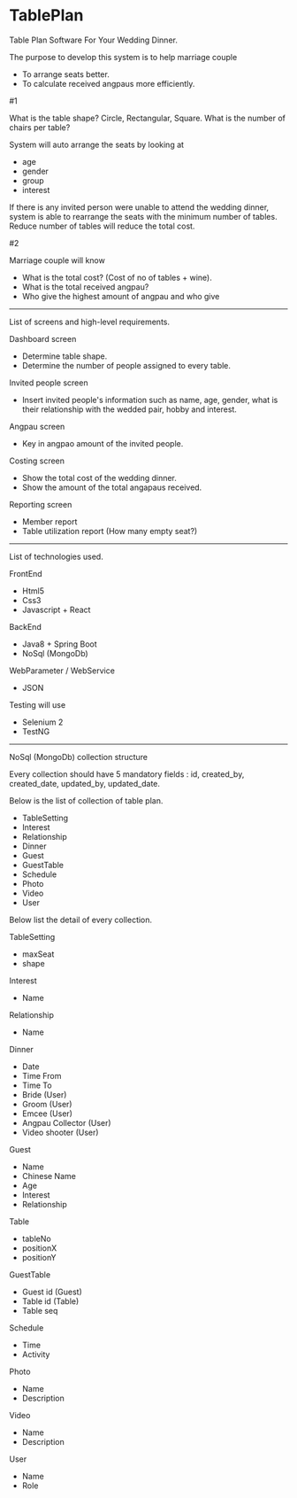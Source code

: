 # TablePlan
Table Plan Software For Your Wedding Dinner.

The purpose to develop this system is to help marriage couple

- To arrange seats better.
- To calculate received angpaus more efficiently.

#1

What is the table shape? Circle, Rectangular, Square.
What is the number of chairs per table? 

System will auto arrange the seats by looking at

- age
- gender
- group
- interest

If there is any invited person were unable to attend the wedding dinner, system is able to rearrange the seats with the minimum number of tables. Reduce number of tables will reduce the total cost.

#2

Marriage couple will know 

- What is the total cost? (Cost of no of tables + wine).
- What is the total received angpau?
- Who give the highest amount of angpau and who give 

------------------------------------------------------------------------------------------------------------------------

List of screens and high-level requirements.

Dashboard screen
- Determine table shape.
- Determine the number of people assigned to every table.

Invited people screen
- Insert invited people's information such as name, age, gender, what is their relationship with the wedded pair, hobby and interest.

Angpau screen
- Key in angpao amount of the invited people.

Costing screen
- Show the total cost of the wedding dinner.
- Show the amount of the total angapaus received.

Reporting screen
- Member report
- Table utilization report (How many empty seat?)

------------------------------------------------------------------------------------------------------------------------

List of technologies used.

FrontEnd
- Html5
- Css3
- Javascript + React

BackEnd
- Java8 + Spring Boot
- NoSql (MongoDb)

WebParameter / WebService
- JSON

Testing will use
- Selenium 2
- TestNG

------------------------------------------------------------------------------------------------------------------------

NoSql (MongoDb) collection structure

Every collection should have 5 mandatory fields : id, created_by, created_date, updated_by, updated_date.

Below is the list of collection of table plan.

- TableSetting
- Interest
- Relationship
- Dinner
- Guest
- GuestTable
- Schedule
- Photo
- Video
- User

Below list the detail of every collection.

TableSetting
- maxSeat
- shape

Interest
- Name

Relationship
- Name

Dinner
- Date
- Time From
- Time To
- Bride (User)
- Groom (User)
- Emcee (User)
- Angpau Collector (User)
- Video shooter (User)

Guest
- Name
- Chinese Name
- Age
- Interest
- Relationship

Table 
- tableNo
- positionX
- positionY

GuestTable
- Guest id (Guest)
- Table id (Table)
- Table seq

Schedule
- Time
- Activity

Photo
- Name
- Description

Video
- Name
- Description

User
- Name
- Role
